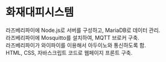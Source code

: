 <h1>화재대피시스템</h1>
라즈베리파이에 Node.js로 서버를 구성하고, MariaDB로 데이터 관리.<br>
라즈베리파이에 Mosquitto를 설치하여, MQTT 브로커 구축.<br>
라즈베리파이가 와이파이를 이용해서 아두이노와 통신하도록 함.<br>
HTML, CSS, 자바스크립트 코드로 웹페이지 프론트 구축.<br>
